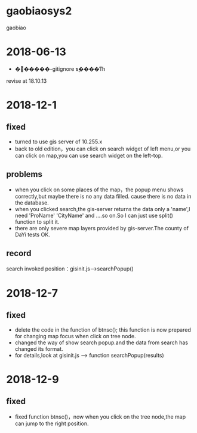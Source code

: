 # gaobiaosys2
gaobiao

# 2018-06-13
- �޸�����-gitignore ƽ̨����ͳһ

revise at 18.10.13

# 2018-12-1
## fixed
- turned to use gis server of 10.255.x
- back to old edition，you can click on search widget of left menu,or you can click on map,you can use search widget on the left-top.

## problems
- when you click on some places of the map，the popup menu shows correctly,but maybe there is no any data filled. cause there is no data in the database.
- when you clicked search,the gis-server returns the data only a 'name',I need 'ProName' 'CityName' and ....so on.So I can just use split() function to split it.
- there are only severe map layers provided by gis-server.The county of DaYi tests OK.

## record
  search invoked position：gisinit.js-->searchPopup()
  
# 2018-12-7
## fixed
- delete the code in the function of btnsc(); this function is now prepared for changing map focus when click on tree node.
- changed the way of show search popup.and the data from search has changed its format.
- for details,look at gisinit.js    --> function searchPopup(results) 
  
# 2018-12-9
## fixed
- fixed function btnsc()，now when you click on the tree node,the map can jump to the right position.